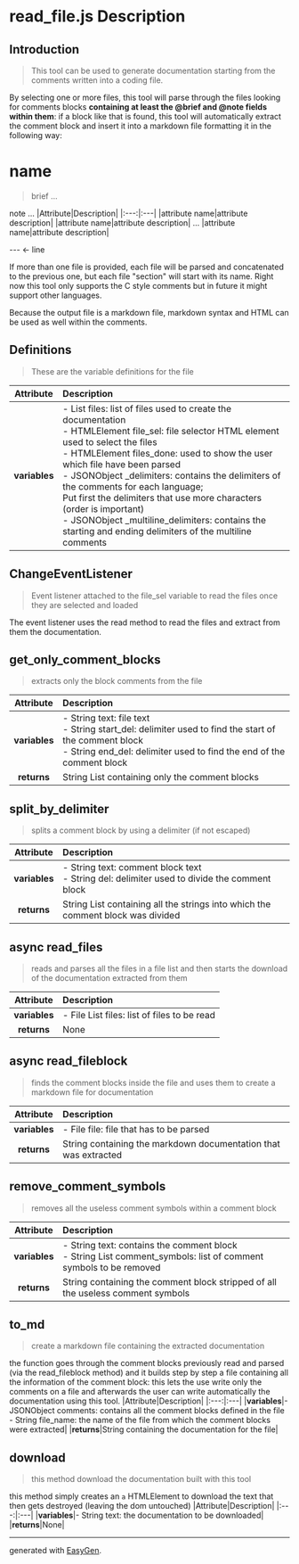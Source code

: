 # **read_file.js Description**

## **Introduction**

> This tool can be used to generate documentation starting from the comments written into a coding file.

By selecting one or more files, this tool will parse through the files looking for comments blocks **containing at least the \@brief and \@note fields within them**:
if a block like that is found, this tool will automatically extract the comment block and insert it into a markdown file formatting it in the following way:

# name

> brief ...

note ...
|Attribute|Description|
|:---:|:---|
|attribute name|attribute description|
|attribute name|attribute description|
...
|attribute name|attribute description|

\-\-\- <- line

If more than one file is provided, each file will be parsed and concatenated to the previous one, but each file "section" will start with its name.
Right now this tool only supports the C style comments but in future it might support other languages.

Because the output file is a markdown file, markdown syntax and HTML can be used as well within the comments.

## **Definitions**

> These are the variable definitions for the file

|   Attribute   | Description                                                                                                                                                                                                                                                                                                                                                                                                                                                                                                      |
| :-----------: | :--------------------------------------------------------------------------------------------------------------------------------------------------------------------------------------------------------------------------------------------------------------------------------------------------------------------------------------------------------------------------------------------------------------------------------------------------------------------------------------------------------------- |
| **variables** | - List files: list of files used to create the documentation<br> - HTMLElement file_sel: file selector HTML element used to select the files<br> - HTMLElement files_done: used to show the user which file have been parsed<br> - JSONObject \_delimiters: contains the delimiters of the comments for each language;<br> Put first the delimiters that use more characters (order is important)<br> - JSONObject \_multiline_delimiters: contains the starting and ending delimiters of the multiline comments |

## **ChangeEventListener**

> Event listener attached to the file_sel variable to read the files once they are selected and loaded

The event listener uses the read method to read the files and extract from them the documentation.

## **get_only_comment_blocks**

> extracts only the block comments from the file

|   Attribute   | Description                                                                                                                                                                      |
| :-----------: | :------------------------------------------------------------------------------------------------------------------------------------------------------------------------------- |
| **variables** | - String text: file text<br> - String start_del: delimiter used to find the start of the comment block<br> - String end_del: delimiter used to find the end of the comment block |
|  **returns**  | String List containing only the comment blocks                                                                                                                                   |

## **split_by_delimiter**

> splits a comment block by using a delimiter (if not escaped)

|   Attribute   | Description                                                                                    |
| :-----------: | :--------------------------------------------------------------------------------------------- |
| **variables** | - String text: comment block text<br> - String del: delimiter used to divide the comment block |
|  **returns**  | String List containing all the strings into which the comment block was divided                |

## **async read_files**

> reads and parses all the files in a file list and then starts the download of the documentation extracted from them

|   Attribute   | Description                                 |
| :-----------: | :------------------------------------------ |
| **variables** | - File List files: list of files to be read |
|  **returns**  | None                                        |

## **async read_fileblock**

> finds the comment blocks inside the file and uses them to create a markdown file for documentation

|   Attribute   | Description                                                     |
| :-----------: | :-------------------------------------------------------------- |
| **variables** | - File file: file that has to be parsed                         |
|  **returns**  | String containing the markdown documentation that was extracted |

## **remove_comment_symbols**

> removes all the useless comment symbols within a comment block

|   Attribute   | Description                                                                                                        |
| :-----------: | :----------------------------------------------------------------------------------------------------------------- |
| **variables** | - String text: contains the comment block<br> - String List comment_symbols: list of comment symbols to be removed |
|  **returns**  | String containing the comment block stripped of all the useless comment symbols                                    |

## **to_md**

> create a markdown file containing the extracted documentation

the function goes through the comment blocks previously read and parsed (via the read_fileblock method) and
it builds step by step a file containing all the information of the comment block: this lets the use write only the comments
on a file and afterwards the user can write automatically the documentation using this tool.
|Attribute|Description|
|:---:|:---|
|**variables**|- JSONObject comments: contains all the comment blocks defined in the file<br> - String file_name: the name of the file from which the comment blocks were extracted|
|**returns**|String containing the documentation for the file|

## **download**

> this method download the documentation built with this tool

this method simply creates an `a` HTMLElement to download the text that then gets destroyed (leaving the dom untouched)
|Attribute|Description|
|:---:|:---|
|**variables**|- String text: the documentation to be downloaded|
|**returns**|None|

---

generated with [EasyGen](https://github.com/dede-amdp/easygen).
